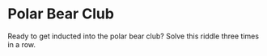 # Polar Bear Club
Ready to get inducted into the polar bear club? Solve this riddle three times in a row.
